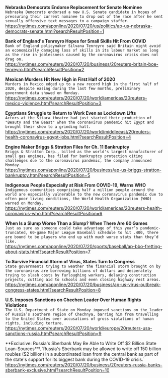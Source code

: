 **Nebraska Democrats Endorse Replacement for Senate Nominee**\
`Nebraska Democrats endorsed a new U.S. Senate candidate in hopes of pressuring their current nominee to drop out of the race after he sent sexually offensive text messages to a campaign staffer.`\
https://nytimes.com/aponline/2020/07/20/us/politics/ap-us-nebraska-democrats-senate.html?searchResultPosition=1

**Bank of England's Tenreyro Hopes for Small Skills Hit From COVID**\
`Bank of England policymaker Silvana Tenreyro said Britain might avoid an economically damaging loss of skills in its labour market as long as the rise in joblessness caused by the coronavirus crisis does not drag on.`\
https://nytimes.com/reuters/2020/07/20/business/20reuters-britain-boe-tenreyro.html?searchResultPosition=2

**Mexican Murders Hit New High in First Half of 2020**\
`Murders in Mexico edged up to a new record high in the first half of 2020, despite easing during the last few months, preliminary government data showed on Monday.`\
https://nytimes.com/reuters/2020/07/20/world/americas/20reuters-mexico-violence.html?searchResultPosition=3

**Egyptians Struggle to Return to Work Even as Lockdown Lifts**\
`Actors at the Sitara theatre had just started their production of "Beauty and the Beast" when the coronavirus pandemic hit Egypt and brought their show to a grinding halt. `\
https://nytimes.com/reuters/2020/07/20/world/middleeast/20reuters-health-coronavirus-egypt-jobs.html?searchResultPosition=4

**Engine Maker Briggs & Stratton Files for Ch. 11 Bankruptcy**\
`Briggs & Stratton Corp., billed as the world's largest manufacturer of small gas engines, has filed for bankruptcy protection citing challenges due to the coronavirus pandemic, the company announced Monday.`\
https://nytimes.com/aponline/2020/07/20/business/ap-us-briggs-stratton-bankruptcy.html?searchResultPosition=5

**Indigenous People Especially at Risk From COVID-19, Warns WHO**\
`Indigenous communities comprising half a million people around the world are especially vulnerable to the new coronavirus pandemic due to often poor living conditions, the World Health Organization (WHO) warned on Monday.`\
https://nytimes.com/reuters/2020/07/20/world/americas/20reuters-health-coronavirus-who.html?searchResultPosition=6

**When Is a Slump Worse Than a Slump? When There Are 60 Games**\
`Just as sure as someone could take advantage of this year’s pandemic-truncated, 60-game Major League Baseball schedule to hit .400, there are bound to be players who end up with much worse stats than they’d like.`\
https://nytimes.com/aponline/2020/07/20/sports/baseball/ap-bbo-fretting-about-stats.html?searchResultPosition=7

**To Survive Financial Storm of Virus, States Turn to Congress**\
`State governments trying to weather the financial storm brought on by the coronavirus are borrowing billions of dollars and desperately trying to slash costs by furloughing workers, delaying construction projects, cutting aid to schools and even closing highway rest areas.`\
https://nytimes.com/aponline/2020/07/20/business/ap-us-virus-outbreak-congress-states.html?searchResultPosition=8

**U.S. Imposes Sanctions on Chechen Leader Over Human Rights Violations**\
`The U.S. Department of State on Monday imposed sanctions on the leader of Russia’s southern region of Chechnya, barring him from travelling to the United States over accusations of gross violations of human rights, including torture.`\
https://nytimes.com/reuters/2020/07/20/world/europe/20reuters-usa-sanctions-russia.html?searchResultPosition=9

**Exclusive: Russia's Sberbank May Be Able to Write Off $2 Billion State Loan-Sources**\
`Russia's Sberbank may be allowed to write off 150 billion roubles ($2 billion) in a subordinated loan from the central bank as part of the state's support for its biggest bank during the COVID-19 crisis.`\
https://nytimes.com/reuters/2020/07/20/business/20reuters-russia-banks-sberbank-exclusive.html?searchResultPosition=10

